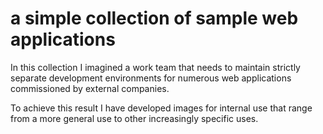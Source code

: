 # a simple collection of sample web applications

In this collection I imagined a work team that needs to maintain strictly separate development environments for numerous web applications commissioned by external companies.

To achieve this result I have developed images for internal use that range from a more general use to other increasingly specific uses.
